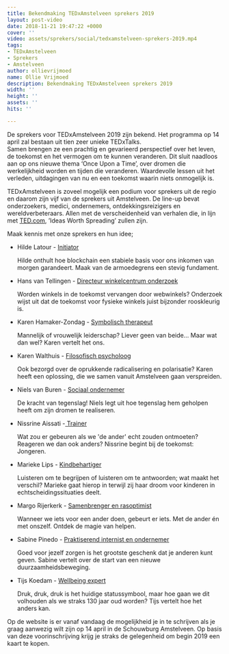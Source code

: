 ```yaml
---
title: Bekendmaking TEDxAmstelveen sprekers 2019
layout: post-video
date: 2018-11-21 19:47:22 +0000
cover: ''
video: assets/sprekers/social/tedxamstelveen-sprekers-2019.mp4
tags:
- TEDxAmstelveen
- Sprekers
- Amstelveen
author: ollievrijmoed
name: Ollie Vrijmoed
description: Bekendmaking TEDxAmstelveen sprekers 2019
width: ''
height: ''
assets: ''
hits: ''

---
```

De sprekers voor TEDxAmstelveen 2019 zijn bekend. Het programma op 14 april zal bestaan uit tien zeer unieke TEDxTalks.   
Samen brengen ze een prachtig en gevarieerd perspectief over het leven, de toekomst en het vermogen om te kunnen veranderen. Dit sluit naadloos aan op ons nieuwe thema ‘Once Upon a Time’, over dromen die werkelijkheid worden en tijden die veranderen. Waardevolle lessen uit het verleden, uitdagingen van nu en een toekomst waarin niets onmogelijk is.

TEDxAmstelveen is zoveel mogelijk een podium voor sprekers uit de regio en daarom zijn vijf van de sprekers uit Amstelveen. De line-up bevat onderzoekers, medici, ondernemers, ontdekkingsreizigers en wereldverbeteraars. Allen met de verscheidenheid van verhalen die, in lijn met [TED.com](http://ted.com/), ’Ideas Worth Spreading’ zullen zijn.

Maak kennis met onze sprekers en hun idee; 

* Hilde Latour - [Initiator](https://tedxamstelveen.com/sprekers/hilde-latour/ "Hilde Latour")

  Hilde onthult hoe blockchain een stabiele basis voor ons inkomen van morgen garandeert. Maak van de armoedegrens een stevig fundament.
* Hans van Tellingen - [Directeur winkelcentrum onderzoek](https://tedxamstelveen.com/sprekers/hans-van-tellingen/ "Hans van Tellingen")

  Worden winkels in de toekomst vervangen door webwinkels? Onderzoek wijst uit dat de toekomst voor fysieke winkels juist bijzonder rooskleurig is.
* Karen Hamaker-Zondag - [Symbolisch therapeut](https://tedxamstelveen.com/sprekers/karen-hamaker-zondag/ "Karen Hamaker-Zondag")

  Mannelijk of vrouwelijk leiderschap? Liever geen van beide... Maar wat dan wel? Karen vertelt het ons.
* Karen Walthuis - [Filosofisch psycholoog](https://tedxamstelveen.com/sprekers/karen-walthuis/ "Karen Walthuis")

  Ook bezorgd over de oprukkende radicalisering en polarisatie? Karen heeft een oplossing, die we samen vanuit Amstelveen gaan verspreiden.
* Niels van Buren - [Sociaal ondernemer](https://tedxamstelveen.com/sprekers/niels-van-buren/ "Niels van Buren")

  De kracht van tegenslag! Niels legt uit hoe tegenslag hem geholpen heeft om zijn dromen te realiseren.
* Nissrine Aissati -[ Trainer](https://tedxamstelveen.com/sprekers/nissrine-aissati/ "Nissrine Aissati")

  Wat zou er gebeuren als we 'de ander' echt zouden ontmoeten? Reageren we dan ook anders? Nissrine begint bij de toekomst: Jongeren.
* Marieke Lips - [Kindbehartiger](https://tedxamstelveen.com/sprekers/marieke-lips/ "Marieke Lips")

  Luisteren om te begrijpen of luisteren om te antwoorden; wat maakt het verschil? Marieke gaat hierop in terwijl zij haar droom voor kinderen in echtscheidingssituaties deelt.
* Margo Rijerkerk - [Samenbrenger en rasoptimist](https://tedxamstelveen.com/sprekers/margo-rijerkerk/ "Margo Rijerkerk")

  Wanneer we iets voor een ander doen, gebeurt er iets. Met de ander én met onszelf. Ontdek de magie van helpen.
* Sabine Pinedo - [Praktiserend internist en ondernemer](https://tedxamstelveen.com/sprekers/sabine-pinedo/ "Sabine Pinedo")

  Goed voor jezelf zorgen is het grootste geschenk dat je anderen kunt geven. Sabine vertelt over de start van een nieuwe duurzaamheidsbeweging.
* Tijs Koedam - [Wellbeing expert](https://tedxamstelveen.com/sprekers/tijs-koedam/ "Tijs Koedam")

  Druk, druk, druk is het huidige statussymbool, maar hoe gaan we dit volhouden als we straks 130 jaar oud worden? Tijs vertelt hoe het anders kan.

Op de website is er vanaf vandaag de mogelijkheid je in te schrijven als je graag aanwezig wilt zijn op 14 april in de Schouwburg Amstelveen. Op basis van deze voorinschrijving krijg je straks de gelegenheid om begin 2019 een kaart te kopen.